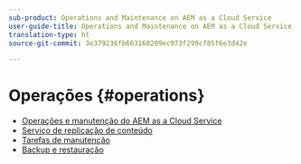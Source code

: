 ```yaml
---
sub-product: Operations and Maintenance on AEM as a Cloud Service
user-guide-title: Operations and Maintenance on AEM as a Cloud Service
translation-type: ht
source-git-commit: 3e379236fb663160209ec973f299cf85f6e3d42e

---
```



# Operações {#operations}

+ [Operações e manutenção do AEM as a Cloud Service](/help/operations/home.md)
+ [Serviço de replicação de conteúdo](replication.md)
+ [Tarefas de manutenção](maintenance.md)
+ [Backup e restauração](backup.md)

